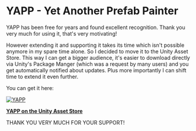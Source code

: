 # YAPP - Yet Another Prefab Painter

YAPP has been free for years and found excellent recognition. Thank you very much for using it, that's very motivating!

However extending it and supporting it takes its time which isn't possible anymore in my spare time alone. So I decided to move it to the Unity Asset Store. This way I can get a bigger audience, it's easier to download directly via Unity's Package Manger (which was a request by many users) and you get automatically notified about updates. Plus more importantly I can shift time to extend it even further.

You can get it here:

[![YAPP](https://user-images.githubusercontent.com/10963432/171987558-9a36cece-c04f-43d0-accc-0879706135a1.jpg)](https://assetstore.unity.com/packages/tools/terrain/yapp-yet-another-prefab-painter-223381)

**[YAPP on the Unity Asset Store](https://assetstore.unity.com/packages/tools/terrain/yapp-yet-another-prefab-painter-223381)**

THANK YOU VERY MUCH FOR YOUR SUPPORT!
